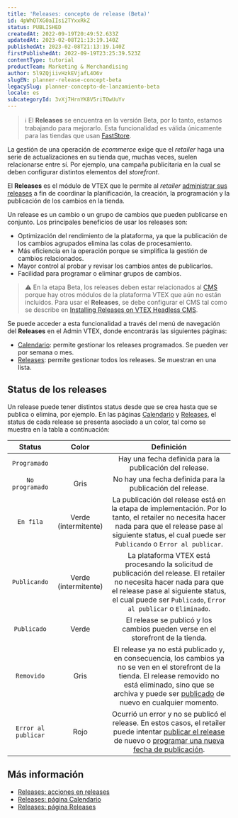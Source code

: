 ```yaml
---
title: 'Releases: concepto de release (Beta)'
id: 4pWhQTXG0aIIsi2TYxxRkZ
status: PUBLISHED
createdAt: 2022-09-19T20:49:52.633Z
updatedAt: 2023-02-08T21:13:19.140Z
publishedAt: 2023-02-08T21:13:19.140Z
firstPublishedAt: 2022-09-19T23:25:39.523Z
contentType: tutorial
productTeam: Marketing & Merchandising
author: 5l9ZQjiivHzkEVjafL4O6v
slugEN: planner-release-concept-beta
legacySlug: planner-concepto-de-lanzamiento-beta
locale: es
subcategoryId: 3vXj7HrnYK8V5riTOwUuYv
---
```


> ℹ️ El **Releases** se encuentra en la versión Beta, por lo tanto, estamos trabajando para mejorarlo. Esta funcionalidad es válida únicamente para las tiendas que usan [FastStore](https://www.faststore.dev/).

La gestión de una operación de _ecommerce_ exige que el _retailer_ haga una serie de actualizaciones en su tienda que, muchas veces, suelen relacionarse entre sí. Por ejemplo, una campaña publicitaria en la cual se deben configurar distintos elementos del _storefront_.

El **Releases** es el módulo de VTEX que le permite al _retailer_ [administrar sus releases](https://help.vtex.com/es/tutorial/planner-acciones-en-los-releases-beta--1zsomdifPEQkdV6RW93JyW) a fin de coordinar la planificación, la creación, la programación y la publicación de los cambios en la tienda. 

Un release es un cambio o un grupo de cambios que pueden publicarse en conjunto. Los principales beneficios de usar los releases son:

* Optimización del rendimiento de la plataforma, ya que la publicación de los cambios agrupados elimina las colas de procesamiento.
* Más eficiencia en la operación porque se simplifica la gestión de cambios relacionados.
* Mayor control al probar y revisar los cambios antes de publicarlos.
* Facilidad para programar o eliminar grupos de cambios.

> ⚠️ En la etapa Beta, los releases deben estar relacionados al [CMS](https://help.vtex.com/es/tracks/cms--2YcpgIljVaLVQYMzxQbc3z/4yB9wSl79cArd68aRBnBZ2) porque hay otros módulos de la plataforma VTEX que aún no están incluidos. Para usar el **Releases**, se debe configurar el CMS tal como se describe en [Installing Releases on VTEX Headless CMS](https://www.faststore.dev/how-to-guides/cms/vtex-headless-cms/Installing%20Releases%20on%20VTEX%20Headless%20CMS).

Se puede acceder a esta funcionalidad a través del menú de navegación del **Releases** en el Admin VTEX, donde encontrarás las siguientes páginas:

* [Calendario](https://help.vtex.com/es/tutorial/planner-pagina-calendario-beta--46wSZ7Z5xoXQPP0xHfIx9C): permite gestionar los releases programados. Se pueden ver por semana o mes.
* [Releases](https://help.vtex.com/es/tutorial/planner-pagina-de-releases-beta--2p7IiVD6K8i1iRiwHph5sw): permite gestionar todos los releases. Se muestran en una lista.

## Status de los releases

Un release puede tener distintos status desde que se crea hasta que se publica o elimina, por ejemplo. En las páginas [Calendario](https://help.vtex.com/es/tutorial/planner-pagina-calendario-beta--46wSZ7Z5xoXQPP0xHfIx9C) y [Releases](https://help.vtex.com/es/tutorial/planner-pagina-de-releases-beta--2p7IiVD6K8i1iRiwHph5sw), el status de cada release se presenta asociado a un color, tal como se muestra en la tabla a continuación:

| **Status** | **Color** | **Definición** |
|:---:|:---:|:---:|
| `Programado` |  | Hay una fecha definida para la publicación del release. |
| `No programado` | Gris | No hay una fecha definida para la publicación del release. |
| `En fila` | Verde (intermitente) | La publicación del release está en la etapa de implementación. Por lo tanto, el retailer no necesita hacer nada para que el release pase al siguiente status, el cual puede ser `Publicando` o `Error al publicar`. |
| `Publicando` | Verde (intermitente) | La plataforma VTEX está procesando la solicitud de publicación del release. El retailer no necesita hacer nada para que el release pase al siguiente status, el cual puede ser `Publicado`, `Error al publicar` o `Eliminado`. |
| `Publicado` | Verde | El release se publicó y los cambios pueden verse en el storefront de la tienda. |
| `Removido` | Gris | El release ya no está publicado y, en consecuencia, los cambios ya no se ven en el storefront de la tienda. El release removido no está eliminado, sino que se archiva y puede ser [publicado](https://help.vtex.com/es/tutorial/planner-acciones-en-los-releases-beta--1zsomdifPEQkdV6RW93JyW#publicar-releases) de nuevo en cualquier momento.  |
| `Error al publicar` | Rojo | Ocurrió un error y no se publicó el release. En estos casos, el retailer puede intentar [publicar el release](https://help.vtex.com/es/tutorial/planner-acciones-en-los-releases-beta--1zsomdifPEQkdV6RW93JyW#publicar-releases) de nuevo o [programar una nueva fecha de publicación](https://help.vtex.com/es/tutorial/planner-acciones-en-los-releases-beta--1zsomdifPEQkdV6RW93JyW#reprogramar). |

## Más información

* [Releases: acciones en releases](https://help.vtex.com/es/tutorial/planner-acciones-en-los-releases-beta--1zsomdifPEQkdV6RW93JyW)
* [Releases: página Calendario](https://help.vtex.com/es/tutorial/planner-pagina-calendario-beta--46wSZ7Z5xoXQPP0xHfIx9C)
* [Releases: página Releases](https://help.vtex.com/es/tutorial/planner-pagina-de-releases-beta--2p7IiVD6K8i1iRiwHph5sw)
